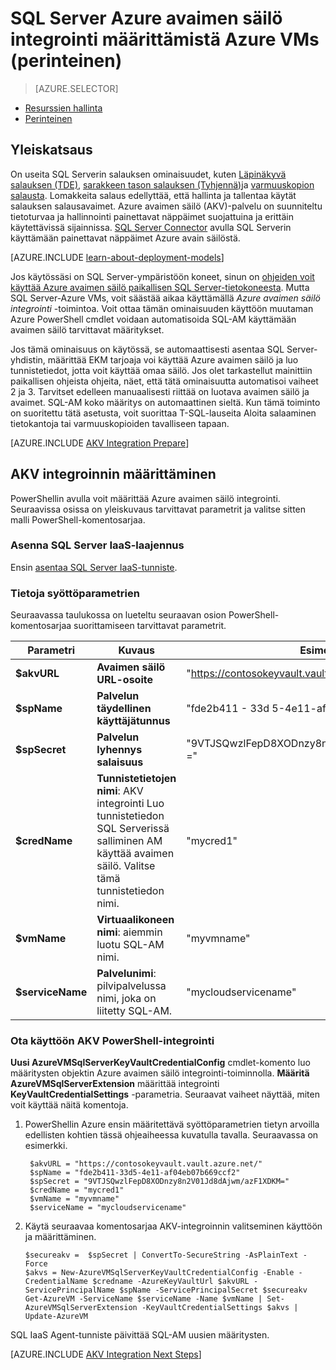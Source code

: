 <properties
    pageTitle="SQL Server Azure avaimen säilö integrointi määrittämistä Azure VMs (perinteinen)"
    description="Lue, miten voit automatisoida SQL Server-salausta Azure avaimen säilö käytettäväksi määrittämisen. Tässä ohjeaiheessa kerrotaan, miten Azure avaimen säilö integrointi käytettäväksi SQL Serverin perinteinen käyttöönotto-mallin luominen näennäiskoneiden."
    services="virtual-machines-windows"
    documentationCenter=""
    authors="rothja"
    manager="jhubbard"
    editor=""
    tags="azure-service-management"/>

<tags
    ms.service="virtual-machines-windows"
    ms.devlang="na"
    ms.topic="article"
    ms.tgt_pltfrm="vm-windows-sql-server"
    ms.workload="infrastructure-services"
    ms.date="09/26/2016"
    ms.author="jroth"/>

# <a name="configure-azure-key-vault-integration-for-sql-server-on-azure-vms-classic"></a>SQL Server Azure avaimen säilö integrointi määrittämistä Azure VMs (perinteinen)

> [AZURE.SELECTOR]
- [Resurssien hallinta](virtual-machines-windows-ps-sql-keyvault.md)
- [Perinteinen](virtual-machines-windows-classic-ps-sql-keyvault.md)

## <a name="overview"></a>Yleiskatsaus
On useita SQL Serverin salauksen ominaisuudet, kuten [Läpinäkyvä salauksen (TDE)](https://msdn.microsoft.com/library/bb934049.aspx), [sarakkeen tason salauksen (Tyhjennä)](https://msdn.microsoft.com/library/ms173744.aspx)ja [varmuuskopion salausta](https://msdn.microsoft.com/library/dn449489.aspx). Lomakkeita salaus edellyttää, että hallinta ja tallentaa käytät salauksen salausavaimet. Azure avaimen säilö (AKV)-palvelu on suunniteltu tietoturvaa ja hallinnointi painettavat näppäimet suojattuina ja erittäin käytettävissä sijainnissa. [SQL Server Connector](http://www.microsoft.com/download/details.aspx?id=45344) avulla SQL Serverin käyttämään painettavat näppäimet Azure avain säilöstä.

[AZURE.INCLUDE [learn-about-deployment-models](../../includes/learn-about-deployment-models-classic-include.md)]

Jos käytössäsi on SQL Server-ympäristöön koneet, sinun on [ohjeiden voit käyttää Azure avaimen säilö paikallisen SQL Server-tietokoneesta](https://msdn.microsoft.com/library/dn198405.aspx). Mutta SQL Server-Azure VMs, voit säästää aikaa käyttämällä *Azure avaimen säilö integrointi* -toimintoa. Voit ottaa tämän ominaisuuden käyttöön muutaman Azure PowerShell cmdlet voidaan automatisoida SQL-AM käyttämään avaimen säilö tarvittavat määritykset.

Jos tämä ominaisuus on käytössä, se automaattisesti asentaa SQL Server-yhdistin, määrittää EKM tarjoaja voi käyttää Azure avaimen säilö ja luo tunnistetiedot, jotta voit käyttää omaa säilö. Jos olet tarkastellut mainittiin paikallisen ohjeista ohjeita, näet, että tätä ominaisuutta automatisoi vaiheet 2 ja 3. Tarvitset edelleen manuaalisesti riittää on luotava avaimen säilö ja avaimet. SQL-AM koko määritys on automaattinen sieltä. Kun tämä toiminto on suoritettu tätä asetusta, voit suorittaa T-SQL-lauseita Aloita salaaminen tietokantoja tai varmuuskopioiden tavalliseen tapaan.

[AZURE.INCLUDE [AKV Integration Prepare](../../includes/virtual-machines-sql-server-akv-prepare.md)]

## <a name="configure-akv-integration"></a>AKV integroinnin määrittäminen
PowerShellin avulla voit määrittää Azure avaimen säilö integrointi. Seuraavissa osissa on yleiskuvaus tarvittavat parametrit ja valitse sitten malli PowerShell-komentosarjaa.

### <a name="install-the-sql-server-iaas-extension"></a>Asenna SQL Server IaaS-laajennus

Ensin [asentaa SQL Server IaaS-tunniste](virtual-machines-windows-classic-sql-server-agent-extension.md).

### <a name="understand-the-input-parameters"></a>Tietoja syöttöparametrien
Seuraavassa taulukossa on lueteltu seuraavan osion PowerShell-komentosarjaa suorittamiseen tarvittavat parametrit.

|Parametri|Kuvaus|Esimerkki|
|---|---|---|
|**$akvURL**|**Avaimen säilö URL-osoite**|"https://contosokeyvault.vault.azure.net/"|
|**$spName**|**Palvelun täydellinen käyttäjätunnus**|"fde2b411 - 33d 5-4e11-af04eb07b669ccf2"|
|**$spSecret**|**Palvelun lyhennys salaisuus**|"9VTJSQwzlFepD8XODnzy8n2V01Jd8dAjwm/azF1XDKM ="|
|**$credName**|**Tunnistetietojen nimi**: AKV integrointi Luo tunnistetiedon SQL Serverissä salliminen AM käyttää avaimen säilö. Valitse tämä tunnistetiedon nimi.|"mycred1"|
|**$vmName**|**Virtuaalikoneen nimi**: aiemmin luotu SQL-AM nimi.|"myvmname"|
|**$serviceName**|**Palvelunimi**: pilvipalvelussa nimi, joka on liitetty SQL-AM.|"mycloudservicename"|

### <a name="enable-akv-integration-with-powershell"></a>Ota käyttöön AKV PowerShell-integrointi
**Uusi AzureVMSqlServerKeyVaultCredentialConfig** cmdlet-komento luo määritysten objektin Azure avaimen säilö integrointi-toiminnolla. **Määritä AzureVMSqlServerExtension** määrittää integrointi **KeyVaultCredentialSettings** -parametria. Seuraavat vaiheet näyttää, miten voit käyttää näitä komentoja.

1. PowerShellin Azure ensin määritettävä syöttöparametrien tietyn arvoilla edellisten kohtien tässä ohjeaiheessa kuvatulla tavalla. Seuraavassa on esimerkki.

        $akvURL = "https://contosokeyvault.vault.azure.net/"
        $spName = "fde2b411-33d5-4e11-af04eb07b669ccf2"
        $spSecret = "9VTJSQwzlFepD8XODnzy8n2V01Jd8dAjwm/azF1XDKM="
        $credName = "mycred1"
        $vmName = "myvmname"
        $serviceName = "mycloudservicename"
2.  Käytä seuraavaa komentosarjaa AKV-integroinnin valitseminen käyttöön ja määrittäminen.

        $secureakv =  $spSecret | ConvertTo-SecureString -AsPlainText -Force
        $akvs = New-AzureVMSqlServerKeyVaultCredentialConfig -Enable -CredentialName $credname -AzureKeyVaultUrl $akvURL -ServicePrincipalName $spName -ServicePrincipalSecret $secureakv
        Get-AzureVM -ServiceName $serviceName -Name $vmName | Set-AzureVMSqlServerExtension -KeyVaultCredentialSettings $akvs | Update-AzureVM

SQL IaaS Agent-tunniste päivittää SQL-AM uusien määritysten.

[AZURE.INCLUDE [AKV Integration Next Steps](../../includes/virtual-machines-sql-server-akv-next-steps.md)]
